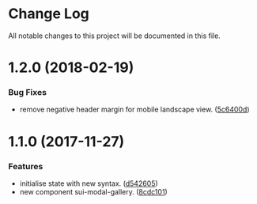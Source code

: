 # Change Log

All notable changes to this project will be documented in this file.

<a name="1.2.0"></a>
# 1.2.0 (2018-02-19)


### Bug Fixes

* remove negative header margin for mobile landscape view. ([5c6400d](https://github.com/SUI-Components/sui-components/commit/5c6400d))



<a name="1.1.0"></a>
# 1.1.0 (2017-11-27)


### Features

* initialise state with new syntax. ([d542605](https://github.com/SUI-Components/sui-components/commit/d542605))
* new component sui-modal-gallery. ([8cdc101](https://github.com/SUI-Components/sui-components/commit/8cdc101))



